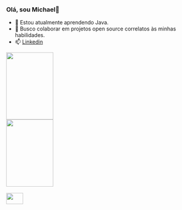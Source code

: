 ### Olá, sou Michael👋

- 🌱 Estou atualmente aprendendo Java.
- 👯 Busco colaborar em projetos open source correlatos às minhas habilidades.
- 📫 [Linkedin](https://www.linkedin.com/in/mi-chael/)

<div>
  <a>
    <img height="180em" width="50%" src="https://github-readme-stats.vercel.app/api?username=michaelvianas&count_private=true&show_icons=true&theme=dark" />
    <img height="180em" width="50%" src="https://github-readme-stats.vercel.app/api/top-langs/?username=michaelvianas&layout=compact&theme=dark&show_icons=true&langs_count=16" />
  </a>
</div>

<div style="display:inline-block"><br>
  <img height=30 width=45 src="https://cdn.jsdelivr.net/gh/devicons/devicon/icons/java/java-original.svg" />
</div>

